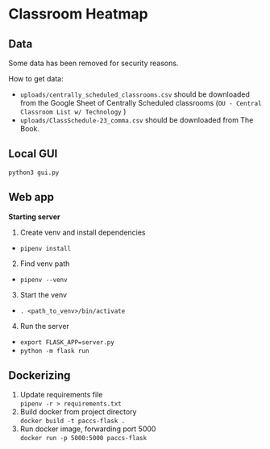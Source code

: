 # Classroom Heatmap

## Data
Some data has been removed for security reasons.

How to get data:
- `uploads/centrally_scheduled_classrooms.csv` should be downloaded from the Google Sheet of Centrally Scheduled classrooms (`OU - Central Classroom List w/ Technology`
)
- `uploads/ClassSchedule-23_comma.csv` should be downloaded from The Book.

## Local GUI
`python3 gui.py`

## Web app
**Starting server**
1. Create venv and install dependencies
 - `pipenv install`
2. Find venv path
 - `pipenv --venv`
3. Start the venv
 - `. <path_to_venv>/bin/activate`
4. Run the server
 - `export FLASK_APP=server.py`
 - `python -m flask run`

## Dockerizing
1. Update requirements file  
`pipenv -r > requirements.txt`
2. Build docker from project directory  
`docker build -t paccs-flask .`
3. Run docker image, forwarding port 5000  
`docker run -p 5000:5000 paccs-flask`
